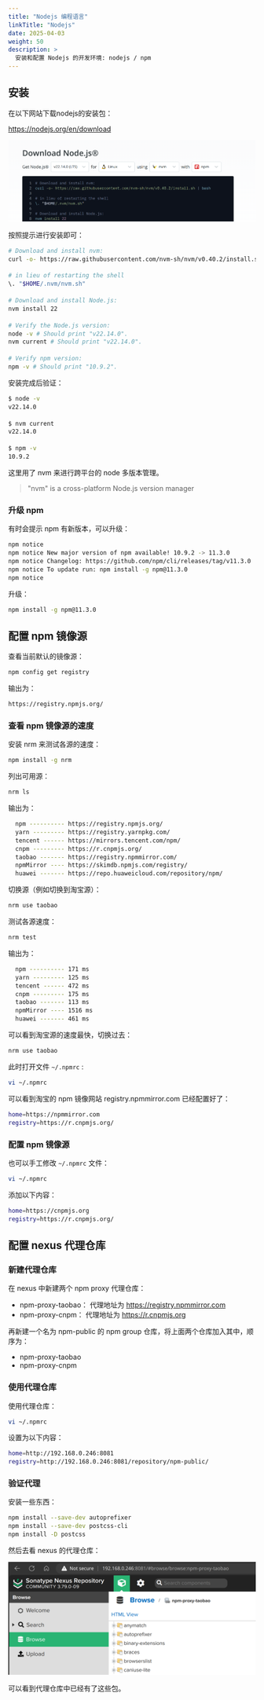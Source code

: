 ```yaml
---
title: "Nodejs 编程语言"
linkTitle: "Nodejs"
date: 2025-04-03
weight: 50
description: >
  安装和配置 Nodejs 的开发环境: nodejs / npm
---
```


## 安装

在以下网站下载nodejs的安装包：

https://nodejs.org/en/download

![](images/download.png)

按照提示进行安装即可：

```bash
# Download and install nvm:
curl -o- https://raw.githubusercontent.com/nvm-sh/nvm/v0.40.2/install.sh | bash

# in lieu of restarting the shell
\. "$HOME/.nvm/nvm.sh"

# Download and install Node.js:
nvm install 22

# Verify the Node.js version:
node -v # Should print "v22.14.0".
nvm current # Should print "v22.14.0".

# Verify npm version:
npm -v # Should print "10.9.2".
```

安装完成后验证：

```bash
$ node -v
v22.14.0

$ nvm current
v22.14.0

$ npm -v 
10.9.2
```

这里用了 nvm 来进行跨平台的 node 多版本管理。

> "nvm" is a cross-platform Node.js version manager

### 升级 npm

有时会提示 npm 有新版本，可以升级：

```bash
npm notice
npm notice New major version of npm available! 10.9.2 -> 11.3.0
npm notice Changelog: https://github.com/npm/cli/releases/tag/v11.3.0
npm notice To update run: npm install -g npm@11.3.0
npm notice
```

升级：

```bash
npm install -g npm@11.3.0
```

## 配置 npm 镜像源

查看当前默认的镜像源：

```bash
npm config get registry
```

输出为：

```bash
https://registry.npmjs.org/
```

### 查看 npm 镜像源的速度

安装 nrm 来测试各源的速度：

```bash
npm install -g nrm
```

列出可用源：

```bash
nrm ls
```

输出为：

```bash
  npm ---------- https://registry.npmjs.org/
  yarn --------- https://registry.yarnpkg.com/
  tencent ------ https://mirrors.tencent.com/npm/
  cnpm --------- https://r.cnpmjs.org/
  taobao ------- https://registry.npmmirror.com/
  npmMirror ---- https://skimdb.npmjs.com/registry/
  huawei ------- https://repo.huaweicloud.com/repository/npm/
```

切换源（例如切换到淘宝源）：

```bash
nrm use taobao
```

测试各源速度：

```bash
nrm test
```

输出为：

```bash
  npm ---------- 171 ms
  yarn --------- 125 ms
  tencent ------ 472 ms
  cnpm --------- 175 ms
  taobao ------- 113 ms
  npmMirror ---- 1516 ms
  huawei ------- 461 ms
```

可以看到淘宝源的速度最快，切换过去：

```bash
nrm use taobao
```

此时打开文件 `~/.npmrc` :

```bash
vi ~/.npmrc
```

可以看到淘宝的 npm 镜像网站 registry.npmmirror.com 已经配置好了：

```bash
home=https://npmmirror.com
registry=https://r.cnpmjs.org/
```

### 配置 npm 镜像源

也可以手工修改 `~/.npmrc` 文件：

```bash
vi ~/.npmrc
```

添加以下内容：

```bash
home=https://cnpmjs.org
registry=https://r.cnpmjs.org/
```

## 配置 nexus 代理仓库

### 新建代理仓库

在 nexus 中新建两个 npm proxy 代理仓库：

- npm-proxy-taobao： 代理地址为 https://registry.npmmirror.com
- npm-proxy-cnpm： 代理地址为 https://r.cnpmjs.org

再新建一个名为 npm-public 的 npm group 仓库，将上面两个仓库加入其中，顺序为：

- npm-proxy-taobao
- npm-proxy-cnpm

### 使用代理仓库

使用代理仓库：

```bash
vi ~/.npmrc
```

设置为以下内容：

```bash
home=http://192.168.0.246:8081
registry=http://192.168.0.246:8081/repository/npm-public/
```

### 验证代理

安装一些东西：

```bash
npm install --save-dev autoprefixer
npm install --save-dev postcss-cli
npm install -D postcss
```

然后去看 nexus 的代理仓库：

![](images/proxy-repository.png)

可以看到代理仓库中已经有了这些包。










